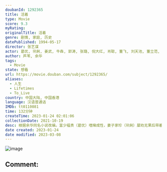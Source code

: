 ```yaml
---
doubanId: 1292365
title: 活着
type: Movie
score: 9.3
myRating: 
originalTitle: 活着
genre: 剧情, 家庭, 历史
datePublished: 1994-05-17
director: 张艺谋
actor: 葛优, 巩俐, 姜武, 牛犇, 郭涛, 张璐, 倪大红, 肖聪, 董飞, 刘天池, 董立范, 黄宗洛, 刘燕瑾, 李连义, 杨同顺, 苏岩, 王丽华
author: 芦苇, 余华
tags:
  - Movie
state: 想看
url: https://movie.douban.com/subject/1292365/
aliases:
  - 人生
  - Lifetimes
  - To_Live
country: 中国大陆, 中国香港
language: 汉语普通话
IMDb: tt0110081
time: 132分钟
createTime: 2023-01-24 02:01:06
collectionDate: 2021-10-19
desc: 根据余华同名小说改编。富少福贵（葛优）嗜赌成性，妻子家珍（巩俐）屡劝无果后带着女儿凤霞离开了他，当夜，福贵输光所有家产气死父亲，被迫靠变卖母亲首饰租间破屋过活。一年后，家珍手拉凤霞怀抱刚出世的儿子有...
date created: 2023-01-24
date modified: 2023-03-08
---
```


![image](p2597919477.jpg)

Comment:
---
